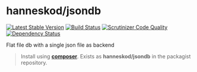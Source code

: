 # hanneskod/jsondb

[![Latest Stable Version](https://poser.pugx.org/hanneskod/jsondb/v/stable.svg)](https://packagist.org/packages/hanneskod/jsondb)
[![Build Status](https://travis-ci.org/hanneskod/jsondb.svg?branch=master)](https://travis-ci.org/hanneskod/jsondb)
[![Scrutinizer Code Quality](https://scrutinizer-ci.com/g/hanneskod/jsondb/badges/quality-score.png?b=master)](https://scrutinizer-ci.com/g/hanneskod/jsondb/?branch=master)
[![Dependency Status](https://gemnasium.com/hanneskod/jsondb.svg)](https://gemnasium.com/hanneskod/jsondb)

Flat file db with a single json file as backend

> Install using **[composer](http://getcomposer.org/)**. Exists as
> **hanneskod/jsondb** in the packagist repository.
